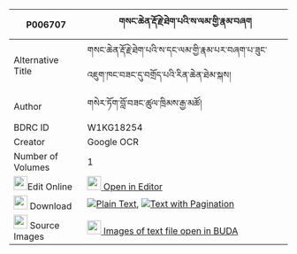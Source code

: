 |P006707|གསང་ཆེན་རྡོ་རྗེ་ཐེག་པའི་ས་ལམ་གྱི་རྣམ་བཞག 
| --- | --- 
|Alternative Title |གསང་ཆེན་རྡོ་རྗེ་ཐེག་པའི་ས་དང་ལམ་གྱི་རྣམ་པར་བཞག་པ་ཟུང་འཇུག་ཁང་བཟང་དུ་བགྲོད་པའི་རིན་ཆེན་ཐེམ་སྐས།
|Author| གསེར་ཏོག་བློ་བཟང་ཚུལ་ཁྲིམས་རྒྱ་མཚོ།
|BDRC ID | W1KG18254
|Creator | Google OCR
|Number of Volumes| 1
|<img width="25" src="https://img.icons8.com/color/25/000000/edit-property.png">Edit Online| [<img width="25" src="https://avatars.githubusercontent.com/u/45091458?s=200&v=4"> Open in Editor](http://editor.openpecha.org/P006707)
|<img width="25" src="https://img.icons8.com/fluent/48/000000/download-2.png"/>  Download | [![](https://img.icons8.com/color/20/000000/txt.png)Plain Text](https://github.com/Openpecha/P006707/releases/download/v1/sang_chen_dorje_tekpa_i_salam__plain_P006707.zip), [![](https://img.icons8.com/color/20/000000/txt.png)Text with Pagination](https://github.com/Openpecha/P006707/releases/download/v1/sang_chen_dorje_tekpa_i_salam__pages_P006707.zip)
|<img width="25" src="https://img.icons8.com/plasticine/100/000000/pictures-folder.png"/>  Source Images | [<img width="25" src="https://library.bdrc.io/icons/BUDA-small.svg"> Images of text file open in BUDA](https://library.bdrc.io/show/bdr:W1KG18254)